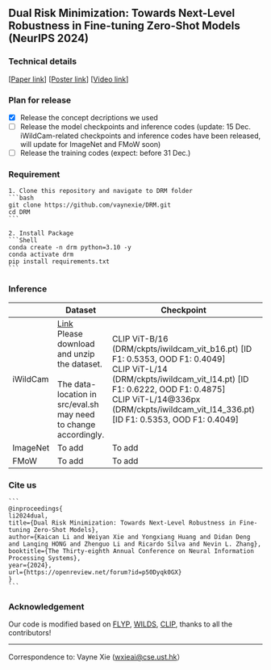 ## Dual Risk Minimization: Towards Next-Level Robustness in Fine-tuning Zero-Shot Models (NeurIPS 2024)

### Technical details
[[Paper link](https://arxiv.org/abs/2411.19757)]          [[Poster link](https://drive.google.com/file/d/1kD7zwrWxMg_7JaZ3J3dP0uuPh2zsUC5V/view?usp=drive_link)]          [[Video link](https://neurips.cc/virtual/2024/poster/93578)]

### Plan for release

- [x] Release the concept decriptions we used 
- [ ] Release the model checkpoints and inference codes (update: 15 Dec. iWildCam-related checkpoints and inference codes have been released, will update for ImageNet and FMoW soon)
- [ ] Release the training codes (expect: before 31 Dec.)

### Requirement

````
1. Clone this repository and navigate to DRM folder
```bash
git clone https://github.com/vaynexie/DRM.git
cd DRM
```

2. Install Package
```Shell
conda create -n drm python=3.10 -y
conda activate drm
pip install requirements.txt
```
````

### Inference

|          | Dataset                                                      | Checkpoint                                                   | Inference                    |
| :------- | ------------------------------------------------------------ | ------------------------------------------------------------ | ---------------------------- |
| iWildCam | [Link](https://hkustconnect-my.sharepoint.com/:u:/g/personal/wxieai_connect_ust_hk/EUZoLIp5ZHtPhJ67X3F0hw0BdN-pZ1OWmT3FlBaOfwDUbA?e=wfKf4H)<br />Please download and unzip the dataset.<br /><br />The data-location in src/eval.sh may need to change accordingly. | CLIP ViT-B/16 (DRM/ckpts/iwildcam_vit_b16.pt) [ID F1: 0.5353, OOD F1: 0.4049]<br />CLIP ViT-L/14 (DRM/ckpts/iwildcam_vit_l14.pt) [ID F1: 0.6222, OOD F1: 0.4875]<br />CLIP ViT-L/14@336px (DRM/ckpts/iwildcam_vit_l14_336.pt) [ID F1: 0.5353, OOD F1: 0.4049] | cd DRM<br />bash src/eval.sh |
| ImageNet | To add                                                       | To add                                                       | To add                       |
| FMoW     | To add                                                       | To add                                                       | To add                       |

### Cite us

````
```
@inproceedings{
li2024dual,
title={Dual Risk Minimization: Towards Next-Level Robustness in Fine-tuning Zero-Shot Models},
author={Kaican Li and Weiyan Xie and Yongxiang Huang and Didan Deng and Lanqing HONG and Zhenguo Li and Ricardo Silva and Nevin L. Zhang},
booktitle={The Thirty-eighth Annual Conference on Neural Information Processing Systems},
year={2024},
url={https://openreview.net/forum?id=p50Dyqk0GX}
}
```
````

### Acknowledgement

Our code is modified based on [FLYP](https://github.com/locuslab/FLYP), [WILDS](https://github.com/p-lambda/wilds), [CLIP](https://github.com/openai/CLIP), thanks to all the contributors!

-------

Correspondence to: Vayne Xie (wxieai@cse.ust.hk）





